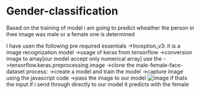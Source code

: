 # Gender-classification

Based on the training of model i am going to predict wheather the person in thee image was male or a female one is determined

I have usen the following pre required essentials
->Inception_v3: it is a image recognization model
->usage of keras from  tensorflow
->conversion image to array[our model accept only numerical array] use the  ->tensorflow.keras.preprocessing.image 
->clone the male-female-face-dataset
process:
->create a model and train the model
->capture image using the javascript code
->pass the image to our model
![image](https://user-images.githubusercontent.com/104341344/191516851-2f2b38e9-4785-467c-81a0-6f05fcab6e0b.png)
if thats the input if i send through directly to our model it predicts with the female


